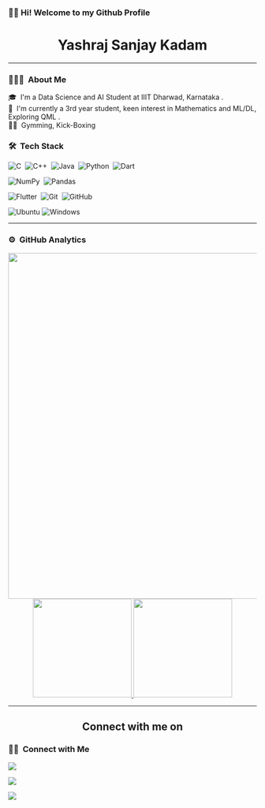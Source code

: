 ### 👋🏼 Hi! Welcome to my Github Profile

<h1 align="center"> Yashraj Sanjay Kadam</h1>

---

### 👨🏻‍💻 &nbsp;About Me

🎓 &nbsp;I'm a Data Science and AI Student at IIIT Dharwad, Karnataka .\
🌱 &nbsp;I'm currently a 3rd year student, keen interest in Mathematics and ML/DL, Exploring QML .\
🤸‍♀️ &nbsp;Gymming, Kick-Boxing
<!-- ✉️ &nbsp;You can connect with me via email at kadamyashraj2004@gmail.com.in or https://yashraj-iiitdwd.my.canva.site/ . I'll try to respond as soon as I can.  -->




### 🛠 &nbsp;Tech Stack
![C](https://img.shields.io/badge/c-%2300599C.svg?style=for-the-badge&logo=c&logoColor=white)&nbsp;
![C++](https://img.shields.io/badge/c++-%2300599C.svg?style=for-the-badge&logo=c%2B%2B&logoColor=white)&nbsp;
![Java](https://img.shields.io/badge/java-%23ED8B00.svg?style=for-the-badge&logo=java&logoColor=white)&nbsp;
![Python](https://img.shields.io/badge/python-3670A0?style=for-the-badge&logo=python&logoColor=ffdd54)&nbsp;
![Dart](https://img.shields.io/badge/dart-%230175C2.svg?style=for-the-badge&logo=dart&logoColor=white)&nbsp; 



![NumPy](https://img.shields.io/badge/numpy-%23013243.svg?style=for-the-badge&logo=numpy&logoColor=white)&nbsp;
![Pandas](https://img.shields.io/badge/pandas-%23150458.svg?style=for-the-badge&logo=pandas&logoColor=white)&nbsp;


![Flutter](https://img.shields.io/badge/Flutter-%2302569B.svg?style=for-the-badge&logo=Flutter&logoColor=white)&nbsp;
![Git](https://img.shields.io/badge/git-%23F05033.svg?style=for-the-badge&logo=git&logoColor=white)&nbsp;
![GitHub](https://img.shields.io/badge/github-%23121011.svg?style=for-the-badge&logo=github&logoColor=white)&nbsp;


![Ubuntu](https://img.shields.io/badge/Ubuntu-E95420?style=for-the-badge&logo=ubuntu&logoColor=white)
![Windows](https://img.shields.io/badge/Windows-0078D6?style=for-the-badge&logo=windows&logoColor=white)

---
### ⚙️ &nbsp;GitHub Analytics

<p align="center">
  <img align="left" src="https://activity-graph.herokuapp.com/graph?username=yashraj9922&bg_color=011627&color=e4e2e2&line=fafafa&point=f4f2f2&area=true&hide_border=true" width='702.21' />

<a href="https://github.com/yashraj9922">
  <img height="200em" src="https://github-readme-stats-eight-theta.vercel.app/api?username=yashraj9922&show_icons=true&theme=vue-dark&include_all_commits=true&count_private=true"/>
  <img height="200em" src="https://github-readme-stats-eight-theta.vercel.app/api/top-langs/?username=yashraj9922&layout=compact&langs_count=8&theme=vue-dark"/>
</a>
</p>

<!-- 
<hr>
<h2 align="center">Github Trophies</h2>
<p align="center">
<img src="https://github-profile-trophy.vercel.app/?username=yashraj9922&theme=darkhub">
</p>
</br>   -->


<hr>
<h2 align="center">Connect with me on</h2>


### 🤝🏻 &nbsp;Connect with Me

<p align="left">
<a href="https://www.linkedin.com/in/yashraj-kadam/"><img src="https://img.shields.io/badge/-Yashraj%20Kadam-0077B5?style=flat-the-badge&logo=Linkedin&logoColor=white"/></a>
  
<p align="left">
<a href="mailto:22bds066@iiitdwd.ac.in"><img src="https://img.shields.io/badge/-22bds066@iiitdwd.ac.in-D14836?style=flat-square&logo=Gmail&logoColor=white"/></a>
<p align="left">
<a href="mailto:kadamyashraj2004@gmail.com"><img src="https://img.shields.io/badge/-kadamyashraj2004@gmail.com-D14836?style=flat-square&logo=Gmail&logoColor=white"/></a>
<!-- <a href="https://www.instagram.com/90rakeleb_gnaruag/"><img src="https://img.shields.io/badge/-90Rakeleb_gnaruag-E4405F?style=flat-the-badge&logo=Instagram&logoColor=white"/></a>
<a href="https://www.facebook.com/zaz.kem"><img src="https://img.shields.io/badge/-Gaurang%20Belekar-1877F2?style=flat-the-badge&logo=Facebook&logoColor=white"/></a> -->
